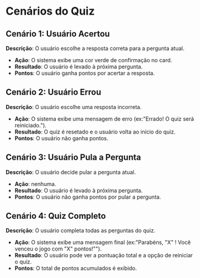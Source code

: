 # Cenários do Quiz

## Cenário 1: Usuário Acertou

**Descrição**: O usuário escolhe a resposta correta para a pergunta atual.

- **Ação**: O sistema exibe uma cor verde de confirmação no card.
- **Resultado**: O usuário é levado à próxima pergunta.
- **Pontos**: O usuário ganha pontos por acertar a resposta.

## Cenário 2: Usuário Errou

**Descrição**: O usuário escolhe uma resposta incorreta.

- **Ação**: O sistema exibe uma mensagem de erro (ex:"Errado! O quiz será reiniciado.").
- **Resultado**: O quiz é resetado e o usuário volta ao início do quiz.
- **Pontos**: O usuário não ganha pontos.

## Cenário 3: Usuário Pula a Pergunta

**Descrição**: O usuário decide pular a pergunta atual.

- **Ação**: nenhuma.
- **Resultado**: O usuário é levado à próxima pergunta.
- **Pontos**: O usuário não ganha pontos por pular a pergunta.

## Cenário 4: Quiz Completo

**Descrição**: O usuário completa todas as perguntas do quiz.

- **Ação**: O sistema exibe uma mensagem final (ex:"Parabéns, "X" ! Você venceu o jogo com "X" pontos!"").
- **Resultado**: O usuário pode ver a pontuação total e a opção de reiniciar o quiz.
- **Pontos**: O total de pontos acumulados é exibido.
